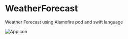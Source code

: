 # WeatherForecast
Weather Forecast using Alamofire pod and swift language


![AppIcon](http://iamin.pl/wp-content/uploads/2018/07/ShinyCloudy-e1531576815452.png)
